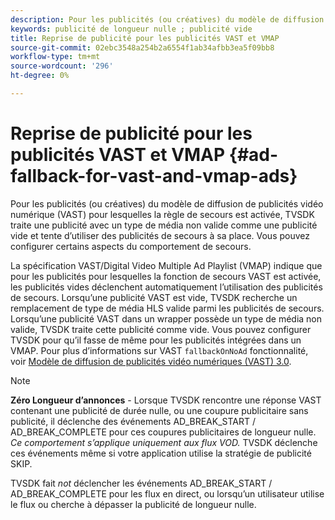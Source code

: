 ```yaml
---
description: Pour les publicités (ou créatives) du modèle de diffusion de publicités vidéo numérique (VAST) pour lesquelles la règle de secours est activée, TVSDK traite une publicité avec un type de média non valide comme une publicité vide et tente d’utiliser des publicités de secours à sa place. Vous pouvez configurer certains aspects du comportement de secours.
keywords: publicité de longueur nulle ; publicité vide
title: Reprise de publicité pour les publicités VAST et VMAP
source-git-commit: 02ebc3548a254b2a6554f1ab34afbb3ea5f09bb8
workflow-type: tm+mt
source-wordcount: '296'
ht-degree: 0%

---
```


# Reprise de publicité pour les publicités VAST et VMAP {#ad-fallback-for-vast-and-vmap-ads}

Pour les publicités (ou créatives) du modèle de diffusion de publicités vidéo numérique (VAST) pour lesquelles la règle de secours est activée, TVSDK traite une publicité avec un type de média non valide comme une publicité vide et tente d’utiliser des publicités de secours à sa place. Vous pouvez configurer certains aspects du comportement de secours.

La spécification VAST/Digital Video Multiple Ad Playlist (VMAP) indique que pour les publicités pour lesquelles la fonction de secours VAST est activée, les publicités vides déclenchent automatiquement l’utilisation des publicités de secours. Lorsqu’une publicité VAST est vide, TVSDK recherche un remplacement de type de média HLS valide parmi les publicités de secours. Lorsqu’une publicité VAST dans un wrapper possède un type de média non valide, TVSDK traite cette publicité comme vide. Vous pouvez configurer TVSDK pour qu’il fasse de même pour les publicités intégrées dans un VMAP. Pour plus d’informations sur VAST `fallbackOnNoAd` fonctionnalité, voir [Modèle de diffusion de publicités vidéo numériques (VAST) 3.0](https://www.iab.net/guidelines/508676/digitalvideo/vsuite/vast).

>[!NOTE]
>
>**Zéro Longueur d’annonces** - Lorsque TVSDK rencontre une réponse VAST contenant une publicité de durée nulle, ou une coupure publicitaire sans publicité, il déclenche des événements AD_BREAK_START / AD_BREAK_COMPLETE pour ces coupures publicitaires de longueur nulle. *Ce comportement s’applique uniquement aux flux VOD.* TVSDK déclenche ces événements même si votre application utilise la stratégie de publicité SKIP.
>
>TVSDK fait *not* déclencher les événements AD_BREAK_START / AD_BREAK_COMPLETE pour les flux en direct, ou lorsqu’un utilisateur utilise le flux ou cherche à dépasser la publicité de longueur nulle.
